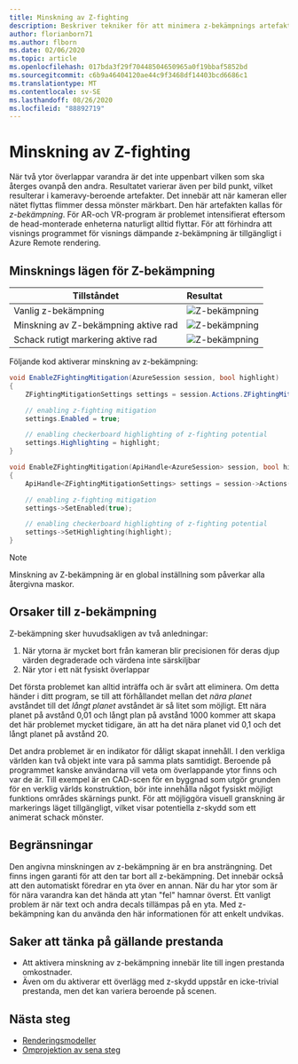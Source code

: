 ```yaml
---
title: Minskning av Z-fighting
description: Beskriver tekniker för att minimera z-bekämpnings artefakter
author: florianborn71
ms.author: flborn
ms.date: 02/06/2020
ms.topic: article
ms.openlocfilehash: 017bda3f29f70448504650965a0f19bbaf5852bd
ms.sourcegitcommit: c6b9a46404120ae44c9f3468df14403bcd6686c1
ms.translationtype: MT
ms.contentlocale: sv-SE
ms.lasthandoff: 08/26/2020
ms.locfileid: "88892719"
---
```

# <a name="z-fighting-mitigation"></a>Minskning av Z-fighting

När två ytor överlappar varandra är det inte uppenbart vilken som ska återges ovanpå den andra. Resultatet varierar även per bild punkt, vilket resulterar i kameravy-beroende artefakter. Det innebär att när kameran eller nätet flyttas flimmer dessa mönster märkbart. Den här artefakten kallas för *z-bekämpning*. För AR-och VR-program är problemet intensifierat eftersom de head-monterade enheterna naturligt alltid flyttar. För att förhindra att visnings programmet för visnings dämpande z-bekämpning är tillgängligt i Azure Remote rendering.

## <a name="z-fighting-mitigation-modes"></a>Minsknings lägen för Z-bekämpning

|Tillståndet                        | Resultat                               |
|---------------------------------|:-------------------------------------|
|Vanlig z-bekämpning               |![Z-bekämpning](./media/zfighting-0.png)|
|Minskning av Z-bekämpning aktive rad    |![Z-bekämpning](./media/zfighting-1.png)|
|Schack rutigt markering aktive rad|![Z-bekämpning](./media/zfighting-2.png)|

Följande kod aktiverar minskning av z-bekämpning:

```cs
void EnableZFightingMitigation(AzureSession session, bool highlight)
{
    ZFightingMitigationSettings settings = session.Actions.ZFightingMitigationSettings;

    // enabling z-fighting mitigation
    settings.Enabled = true;

    // enabling checkerboard highlighting of z-fighting potential
    settings.Highlighting = highlight;
}
```

```cpp
void EnableZFightingMitigation(ApiHandle<AzureSession> session, bool highlight)
{
    ApiHandle<ZFightingMitigationSettings> settings = session->Actions()->GetZFightingMitigationSettings();

    // enabling z-fighting mitigation
    settings->SetEnabled(true);

    // enabling checkerboard highlighting of z-fighting potential
    settings->SetHighlighting(highlight);
}
```


> [!NOTE]
> Minskning av Z-bekämpning är en global inställning som påverkar alla återgivna maskor.

## <a name="reasons-for-z-fighting"></a>Orsaker till z-bekämpning

Z-bekämpning sker huvudsakligen av två anledningar:

1. När ytorna är mycket bort från kameran blir precisionen för deras djup värden degraderade och värdena inte särskiljbar
1. När ytor i ett nät fysiskt överlappar

Det första problemet kan alltid inträffa och är svårt att eliminera. Om detta händer i ditt program, se till att förhållandet mellan det *nära planet* avståndet till det *långt planet* avståndet är så litet som möjligt. Ett nära planet på avstånd 0,01 och långt plan på avstånd 1000 kommer att skapa det här problemet mycket tidigare, än att ha det nära planet vid 0,1 och det långt planet på avstånd 20.

Det andra problemet är en indikator för dåligt skapat innehåll. I den verkliga världen kan två objekt inte vara på samma plats samtidigt. Beroende på programmet kanske användarna vill veta om överlappande ytor finns och var de är. Till exempel är en CAD-scen för en byggnad som utgör grunden för en verklig världs konstruktion, bör inte innehålla något fysiskt möjligt funktions områdes skärnings punkt. För att möjliggöra visuell granskning är markerings läget tillgängligt, vilket visar potentiella z-skydd som ett animerat schack mönster.

## <a name="limitations"></a>Begränsningar

Den angivna minskningen av z-bekämpning är en bra ansträngning. Det finns ingen garanti för att den tar bort all z-bekämpning. Det innebär också att den automatiskt föredrar en yta över en annan. När du har ytor som är för nära varandra kan det hända att ytan "fel" hamnar överst. Ett vanligt problem är när text och andra decals tillämpas på en yta. Med z-bekämpning kan du använda den här informationen för att enkelt undvikas.

## <a name="performance-considerations"></a>Saker att tänka på gällande prestanda

* Att aktivera minskning av z-bekämpning innebär lite till ingen prestanda omkostnader.
* Även om du aktiverar ett överlägg med z-skydd uppstår en icke-trivial prestanda, men det kan variera beroende på scenen.

## <a name="next-steps"></a>Nästa steg

* [Renderingsmodeller](../../concepts/rendering-modes.md)
* [Omprojektion av sena steg](late-stage-reprojection.md)
